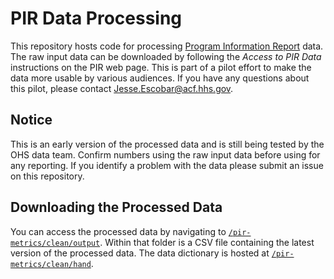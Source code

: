 # PIR Data Processing

This repository hosts code for processing [Program Information Report](https://eclkc.ohs.acf.hhs.gov/data-ongoing-monitoring/article/program-information-report-pir) data. The raw input data can be downloaded by following the *Access to PIR Data* instructions on the PIR web page. This is part of a pilot effort to make the data more usable by various audiences. If you have any questions about this pilot, please contact Jesse.Escobar@acf.hhs.gov.

## Notice

This is an early version of the processed data and is still being tested by the OHS data team. Confirm numbers using the raw input data before using for any reporting. If you identify a problem with the data please submit an issue on this repository. 

## Downloading the Processed Data

You can access the processed data by navigating to [`/pir-metrics/clean/output`](https://github.com/HHS/ACF-pir-data/tree/main/pir-metrics/clean/output). Within that folder is a CSV file containing the latest version of the processed data. The data dictionary is hosted at [`/pir-metrics/clean/hand`](https://github.com/HHS/ACF-pir-data/tree/main/pir-metrics/clean/hand). 
